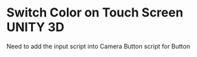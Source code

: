 # Switch Color on Touch Screen UNITY 3D

Need to add the input script into Camera
Button script for Button
